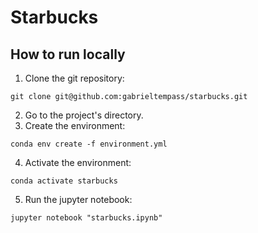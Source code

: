 # Starbucks



## How to run locally

1. Clone the git repository:

```
git clone git@github.com:gabrieltempass/starbucks.git
```

2. Go to the project's directory.
3. Create the environment:

```
conda env create -f environment.yml
```

4. Activate the environment:

```
conda activate starbucks
```

5. Run the jupyter notebook:

```
jupyter notebook "starbucks.ipynb"
```